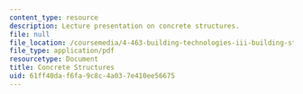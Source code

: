 ```yaml
---
content_type: resource
description: Lecture presentation on concrete structures.
file: null
file_location: /coursemedia/4-463-building-technologies-iii-building-structural-systems-ii-fall-2002/61ff40daf6fa9c8c4a037e410ee56675_2concrete.pdf
file_type: application/pdf
resourcetype: Document
title: Concrete Structures
uid: 61ff40da-f6fa-9c8c-4a03-7e410ee56675
---
```

